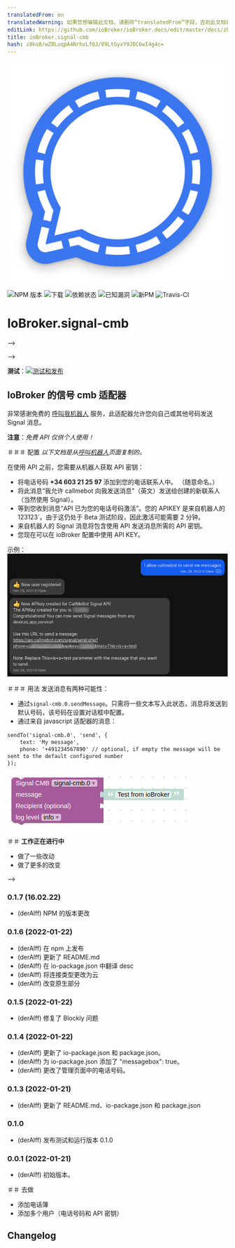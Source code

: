 ```yaml
---
translatedFrom: en
translatedWarning: 如果您想编辑此文档，请删除“translatedFrom”字段，否则此文档将再次自动翻译
editLink: https://github.com/ioBroker/ioBroker.docs/edit/master/docs/zh-cn/adapterref/iobroker.signal-cmb/README.md
title: ioBroker.signal-cmb
hash: z8ko8/wZBLuqpA4NrhvLfQJ/89LtGyxY9JDC6wI4g4c=
---
```

![商标](../../../en/adapterref/iobroker.signal-cmb/admin/signal-cmb.png)

![NPM 版本](http://img.shields.io/npm/v/iobroker.signal-cmb.svg)
![下载](https://img.shields.io/npm/dm/iobroker.signal-cmb.svg)
![依赖状态](https://img.shields.io/david/ioBroker/iobroker.signal-cmb.svg)
![已知漏洞](https://snyk.io/test/github/ioBroker/ioBroker.signal-cmb/badge.svg)
![新PM](https://nodei.co/npm/iobroker.signal-cmb.png?downloads=true)
![Travis-CI](http://img.shields.io/travis/ioBroker/ioBroker.signal-cmb/master.svg)

# IoBroker.signal-cmb
-->

-->

**测试**：[![测试和发布](https://github.com/necotec/ioBroker.signal-cmb/actions/workflows/test-and-release.yml/badge.svg)](https://github.com/necotec/ioBroker.signal-cmb/actions/workflows/test-and-release.yml)

## IoBroker 的信号 cmb 适配器
非常感谢免费的 [呼叫我机器人](https://www.callmebot.com/blog/free-api-signal-send-messages/) 服务，此适配器允许您向自己或其他号码发送 Signal 消息。

**注意**：*免费 API 仅供个人使用！*

＃＃＃ 配置
*以下文档是从[呼叫机器人](https://www.callmebot.com/blog/free-api-signal-send-messages/)页面复制的。*

在使用 API 之前，您需要从机器人获取 API 密钥：

- 将电话号码 **+34 603 21 25 97** 添加到您的电话联系人中。 （随意命名。）
- 将此消息“我允许 callmebot 向我发送消息”（英文）发送给创建的新联系人（当然使用 Signal）。
- 等到您收到消息“API 已为您的电话号码激活”。您的 APIKEY 是来自机器人的 123123`。由于这仍处于 Beta 测试阶段，因此激活可能需要 2 分钟。
- 来自机器人的 Signal 消息将包含使用 API 发送消息所需的 API 密钥。
- 您现在可以在 ioBroker 配置中使用 API KEY。

示例：![例子](../../../en/adapterref/iobroker.signal-cmb/img/signal.jpg)

＃＃＃ 用法
发送消息有两种可能性：

- 通过`signal-cmb.0.sendMessage`。只需将一些文本写入此状态，消息将发送到默认号码，该号码在设置对话框中配置。
- 通过来自 javascript 适配器的消息：

```
sendTo('signal-cmb.0', 'send', {
    text: 'My message',
    phone: '+491234567890' // optional, if empty the message will be sent to the default configured number
});
```

![块状](../../../en/adapterref/iobroker.signal-cmb/img/blockly-signal.png)

＃＃ **工作正在进行中**
* 做了一些改动
* 做了更多的改变

-->

### 0.1.7 (16.02.22)
* (derAlff) NPM 的版本更改

### 0.1.6 (2022-01-22)
* (derAlff) 在 npm 上发布
* (derAlff) 更新了 README.md
* (derAlff) 在 io-package.json 中翻译 desc
* (derAlff) 将连接类型更改为云
* (derAlff) 改变原生部分

### 0.1.5 (2022-01-22)
* (derAlff) 修复了 Blockly 问题

### 0.1.4 (2022-01-22)
* (derAlff) 更新了 io-package.json 和 package.json。
* (derAlff) 为 io-package.json 添加了 "messagebox": true。
* (derAlff) 更改了管理页面中的电话号码。

### 0.1.3 (2022-01-21)
* (derAlff) 更新了 README.md、io-package.json 和 package.json

### 0.1.0
* (derAlff) 发布测试和运行版本 0.1.0

### 0.0.1 (2022-01-21)
* (derAlff) 初始版本。

＃＃ 去做
* 添加电话簿
* 添加多个用户（电话号码和 API 密钥）

## Changelog
<!--
Placeholder for the next version (at the beginning of the line):

## License
MIT License

Copyright (c) 2022 derAlff <derAlff@gmail.com>

Permission is hereby granted, free of charge, to any person obtaining a copy
of this software and associated documentation files (the "Software"), to deal
in the Software without restriction, including without limitation the rights
to use, copy, modify, merge, publish, distribute, sublicense, and/or sell
copies of the Software, and to permit persons to whom the Software is
furnished to do so, subject to the following conditions:

The above copyright notice and this permission notice shall be included in all
copies or substantial portions of the Software.

THE SOFTWARE IS PROVIDED "AS IS", WITHOUT WARRANTY OF ANY KIND, EXPRESS OR
IMPLIED, INCLUDING BUT NOT LIMITED TO THE WARRANTIES OF MERCHANTABILITY,
FITNESS FOR A PARTICULAR PURPOSE AND NONINFRINGEMENT. IN NO EVENT SHALL THE
AUTHORS OR COPYRIGHT HOLDERS BE LIABLE FOR ANY CLAIM, DAMAGES OR OTHER
LIABILITY, WHETHER IN AN ACTION OF CONTRACT, TORT OR OTHERWISE, ARISING FROM,
OUT OF OR IN CONNECTION WITH THE SOFTWARE OR THE USE OR OTHER DEALINGS IN THE
SOFTWARE.